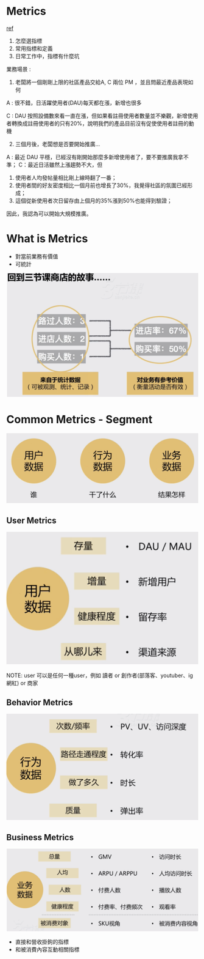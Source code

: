 # Metrics

[ref](https://www.notion.so/014b5054ae7141e3866312a1d3a65b68)

1. 怎麼選指標
2. 常用指標和定義
3. 日常工作中，指標有什麼坑

業務場景 : 

1. 老闆將一個剛剛上限的社區產品交給A, C 兩位 PM ，並且問最近產品表現如何

A : 很不錯，日活躍使用者(DAU)每天都在漲，新增也很多

C : DAU 按照設備數來看一直在漲，但如果看註冊使用者數量並不樂觀，新增使用者轉換成註冊使用者的只有20%，說明我們的產品目前沒有促使使用者註冊的動機

2. 三個月後，老闆想是否要開始推廣...

A : 最近 DAU 平穩，已經沒有剛開始那麼多新增使用者了，要不要推廣我拿不準；
C：最近日活雖然上漲趨勢不大，但
  1. 使用者人均發帖量相比剛上線時翻了一番；
  2. 使用者間的好友密度相比一個月前也增長了30%，我覺得社區的氛圍已經形成；
  3. 這個從新使用者次日留存由上個月的35%漲到50%也能得到驗證；
  
  因此，我認為可以開始大規模推廣。

# What is Metrics 

* 對當前業務有價值
* 可統計

<img src='../assets/chp1_1.png'></img>

# Common Metrics - Segment

<img src='../assets/chp1_2.png'></img>

## User Metrics

<img src='../assets/chp1_3.png'></img>

NOTE: user 可以是任何一種user，例如 讀者 or 創作者(部落客、youtuber、ig網紅) or 商家

## Behavior Metrics

<img src='../assets/chp1_4.png'></img>

## Business Metrics

<img src='../assets/chp1_5.png'></img>

* 直接和營收掛鉤的指標
* 和被消費內容互動相關指標